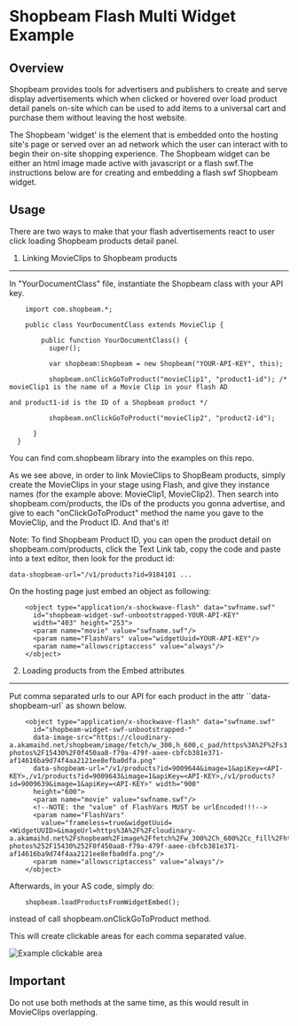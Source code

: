 Shopbeam Flash Multi Widget Example
====================

Overview
-----

Shopbeam provides tools for advertisers and publishers to create and serve display advertisements which when clicked or hovered over load product detail panels on-site which can be used to add items to a universal cart and purchase them without leaving the host website.

The Shopbeam 'widget' is the element that is embedded onto the hosting site's page or served over an ad network which the user can interact with to begin their on-site shopping experience. The Shopbeam widget can be either an html image made active with javascript or a flash swf.The instructions below are for creating and embedding a flash swf Shopbeam widget.

Usage
-----

There are two ways to make that your flash advertisements react to user click loading Shopbeam products detail panel.

1) Linking MovieClips to Shopbeam products
-----

In "YourDocumentClass" file, instantiate the Shopbeam class with your API key.

```
    import com.shopbeam.*;

    public class YourDocumentClass extends MovieClip {

        public function YourDocumentClass() { 
          super();
         
          var shopbeam:Shopbeam = new Shopbeam("YOUR-API-KEY", this);
         
          shopbeam.onClickGoToProduct("movieClip1", "product1-id"); /* movieClip1 is the name of a Movie Clip in your flash AD
                                                                       and product1-id is the ID of a Shopbeam product */

          shopbeam.onClickGoToProduct("movieClip2", "product2-id");

      }
  }
```

You can find com.shopbeam library into the examples on this repo.

As we see above, in order to link MovieClips to ShopBeam products, simply create the MovieClips in your stage using Flash, and give they instance names (for the example above: MovieClip1, MovieClip2). Then search into shopbeam.com/products, the IDs of the products you gonna advertise, and give to each "onClickGoToProduct" method the name you gave to the MovieClip, and the Product ID. And that's it!

Note: To find Shopbeam Product ID, you can open the product detail on shopbeam.com/products, click the Text Link tab, copy the code and paste into a text editor, then look for the product id: 

```
data-shopbeam-url="/v1/products?id=9184101 ...
```


On the hosting page just embed an object as following:

```
    <object type="application/x-shockwave-flash" data="swfname.swf"
      id="shopbeam-widget-swf-unbootstrapped-YOUR-API-KEY"
      width="403" height="253">
      <param name="movie" value="swfname.swf"/>
      <param name="FlashVars" value="widgetUuid=YOUR-API-KEY"/>
      <param name="allowscriptaccess" value="always"/>
    </object>

```


2) Loading products from the Embed attributes
-----

Put comma separated urls to our API for each product in the attr ``data-shopbeam-url` as shown below.


```
    <object type="application/x-shockwave-flash" data="swfname.swf"
      id="shopbeam-widget-swf-unbootstrapped-"
      data-image-src="https://cloudinary-a.akamaihd.net/shopbeam/image/fetch/w_300,h_600,c_pad/https%3A%2F%2Fs3.amazonaws.com%2Fsb-photos%2F15430%2F0f450aa8-f79a-479f-aaee-cbfcb381e371-af14616ba9d74f4aa2121ee8efba0dfa.png"
      data-shopbeam-url="/v1/products?id=9009644&image=1&apiKey=<API-KEY>,/v1/products?id=9009643&image=1&apiKey=<API-KEY>,/v1/products?id=9009639&image=1&apiKey=<API-KEY>" width="900"
      height="600">
      <param name="movie" value="swfname.swf"/>
      <!--NOTE: the "value" of FlashVars MUST be urlEncoded!!!-->
      <param name="FlashVars"
        value="frameless=true&widgetUuid=<WidgetUUID>&imageUrl=https%3A%2F%2Fcloudinary-a.akamaihd.net%2Fshopbeam%2Fimage%2Ffetch%2Fw_300%2Ch_600%2Cc_fill%2Fhttps%253A%252F%252Fs3.amazonaws.com%252Fsb-photos%252F15430%252F0f450aa8-f79a-479f-aaee-cbfcb381e371-af14616ba9d74f4aa2121ee8efba0dfa.png"/>
      <param name="allowscriptaccess" value="always"/>
    </object>
```

Afterwards, in your AS code, simply do:

```
    shopbeam.loadProductsFromWidgetEmbed();
```
instead of call shopbeam.onClickGoToProduct method.

This will create clickable areas for each comma separated value.

![Example clickable area](http://imgur.com/NxkuZxp.png "Example clickable area")

Important
-----

Do not use both methods at the same time, as this would result in MovieClips overlapping.
